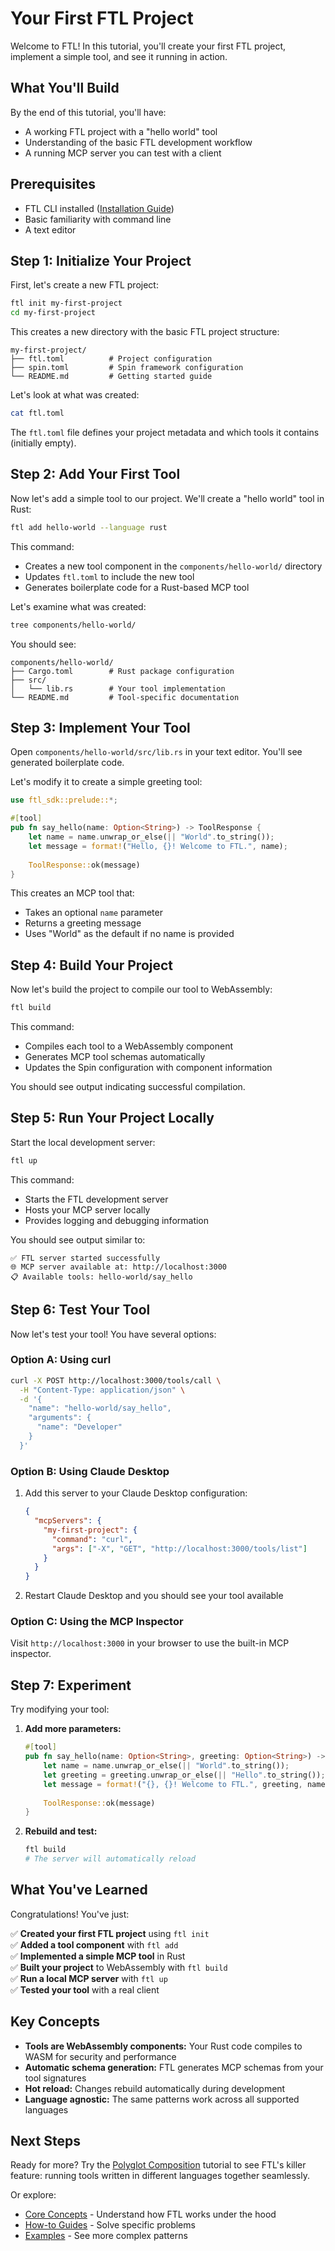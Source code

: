 # Your First FTL Project

Welcome to FTL! In this tutorial, you'll create your first FTL project, implement a simple tool, and see it running in action.

## What You'll Build

By the end of this tutorial, you'll have:
- A working FTL project with a "hello world" tool
- Understanding of the basic FTL development workflow
- A running MCP server you can test with a client

## Prerequisites

- FTL CLI installed ([Installation Guide](../../README.md#installation))
- Basic familiarity with command line
- A text editor

## Step 1: Initialize Your Project

First, let's create a new FTL project:

```bash
ftl init my-first-project
cd my-first-project
```

This creates a new directory with the basic FTL project structure:

```
my-first-project/
├── ftl.toml          # Project configuration
├── spin.toml         # Spin framework configuration
└── README.md         # Getting started guide
```

Let's look at what was created:

```bash
cat ftl.toml
```

The `ftl.toml` file defines your project metadata and which tools it contains (initially empty).

## Step 2: Add Your First Tool

Now let's add a simple tool to our project. We'll create a "hello world" tool in Rust:

```bash
ftl add hello-world --language rust
```

This command:
- Creates a new tool component in the `components/hello-world/` directory
- Updates `ftl.toml` to include the new tool
- Generates boilerplate code for a Rust-based MCP tool

Let's examine what was created:

```bash
tree components/hello-world/
```

You should see:

```
components/hello-world/
├── Cargo.toml        # Rust package configuration
├── src/
│   └── lib.rs        # Your tool implementation
└── README.md         # Tool-specific documentation
```

## Step 3: Implement Your Tool

Open `components/hello-world/src/lib.rs` in your text editor. You'll see generated boilerplate code.

Let's modify it to create a simple greeting tool:

```rust
use ftl_sdk::prelude::*;

#[tool]
pub fn say_hello(name: Option<String>) -> ToolResponse {
    let name = name.unwrap_or_else(|| "World".to_string());
    let message = format!("Hello, {}! Welcome to FTL.", name);
    
    ToolResponse::ok(message)
}
```

This creates an MCP tool that:
- Takes an optional `name` parameter
- Returns a greeting message
- Uses "World" as the default if no name is provided

## Step 4: Build Your Project

Now let's build the project to compile our tool to WebAssembly:

```bash
ftl build
```

This command:
- Compiles each tool to a WebAssembly component
- Generates MCP tool schemas automatically
- Updates the Spin configuration with component information

You should see output indicating successful compilation.

## Step 5: Run Your Project Locally

Start the local development server:

```bash
ftl up
```

This command:
- Starts the FTL development server
- Hosts your MCP server locally
- Provides logging and debugging information

You should see output similar to:

```
✅ FTL server started successfully
🌐 MCP server available at: http://localhost:3000
📋 Available tools: hello-world/say_hello
```

## Step 6: Test Your Tool

Now let's test your tool! You have several options:

### Option A: Using curl

```bash
curl -X POST http://localhost:3000/tools/call \
  -H "Content-Type: application/json" \
  -d '{
    "name": "hello-world/say_hello",
    "arguments": {
      "name": "Developer"
    }
  }'
```

### Option B: Using Claude Desktop

1. Add this server to your Claude Desktop configuration:
   ```json
   {
     "mcpServers": {
       "my-first-project": {
         "command": "curl",
         "args": ["-X", "GET", "http://localhost:3000/tools/list"]
       }
     }
   }
   ```

2. Restart Claude Desktop and you should see your tool available

### Option C: Using the MCP Inspector

Visit `http://localhost:3000` in your browser to use the built-in MCP inspector.

## Step 7: Experiment

Try modifying your tool:

1. **Add more parameters:**
   ```rust
   #[tool]
   pub fn say_hello(name: Option<String>, greeting: Option<String>) -> ToolResponse {
       let name = name.unwrap_or_else(|| "World".to_string());
       let greeting = greeting.unwrap_or_else(|| "Hello".to_string());
       let message = format!("{}, {}! Welcome to FTL.", greeting, name);
       
       ToolResponse::ok(message)
   }
   ```

2. **Rebuild and test:**
   ```bash
   ftl build
   # The server will automatically reload
   ```

## What You've Learned

Congratulations! You've just:

✅ **Created your first FTL project** using `ftl init`  
✅ **Added a tool component** with `ftl add`  
✅ **Implemented a simple MCP tool** in Rust  
✅ **Built your project** to WebAssembly with `ftl build`  
✅ **Run a local MCP server** with `ftl up`  
✅ **Tested your tool** with a real client  

## Key Concepts

- **Tools are WebAssembly components:** Your Rust code compiles to WASM for security and performance
- **Automatic schema generation:** FTL generates MCP schemas from your tool signatures
- **Hot reload:** Changes rebuild automatically during development
- **Language agnostic:** The same patterns work across all supported languages

## Next Steps

Ready for more? Try the [Polyglot Composition](./polyglot-composition.md) tutorial to see FTL's killer feature: running tools written in different languages together seamlessly.

Or explore:
- [Core Concepts](../core-concepts/) - Understand how FTL works under the hood
- [How-to Guides](../guides/) - Solve specific problems
- [Examples](../../examples/) - See more complex patterns